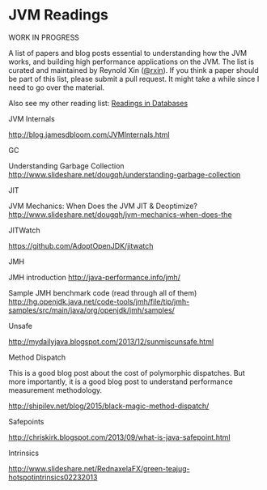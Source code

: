 # JVM Readings

WORK IN PROGRESS

A list of papers and blog posts essential to understanding how the JVM works, and building high performance applications on the JVM. The list is curated and maintained by Reynold Xin ([@rxin](https://twitter.com/rxin)). If you think a paper should be part of this list, please submit a pull request. It might take a while since I need to go over the material.

Also see my other reading list: [Readings in Databases](https://github.com/rxin/db-readings)


JVM Internals

http://blog.jamesdbloom.com/JVMInternals.html

GC

Understanding Garbage Collection
http://www.slideshare.net/dougqh/understanding-garbage-collection


JIT

JVM Mechanics: When Does the JVM JIT & Deoptimize?
http://www.slideshare.net/dougqh/jvm-mechanics-when-does-the


JITWatch

https://github.com/AdoptOpenJDK/jitwatch


JMH

JMH introduction
http://java-performance.info/jmh/

Sample JMH benchmark code (read through all of them)
http://hg.openjdk.java.net/code-tools/jmh/file/tip/jmh-samples/src/main/java/org/openjdk/jmh/samples/


Unsafe

http://mydailyjava.blogspot.com/2013/12/sunmiscunsafe.html


Method Dispatch

This is a good blog post about the cost of polymorphic dispatches. But more importantly, it is a good blog post to understand performance measurement methodology.

http://shipilev.net/blog/2015/black-magic-method-dispatch/


Safepoints

http://chriskirk.blogspot.com/2013/09/what-is-java-safepoint.html


Intrinsics

http://www.slideshare.net/RednaxelaFX/green-teajug-hotspotintrinsics02232013


